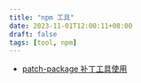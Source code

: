 ```yaml
---
title: "npm 工具"
date: 2023-11-01T12:00:11+08:00
draft: false
tags: [tool, npm]
---
```



* [patch-package 补丁工具使用](../tool-npm-patch/)
